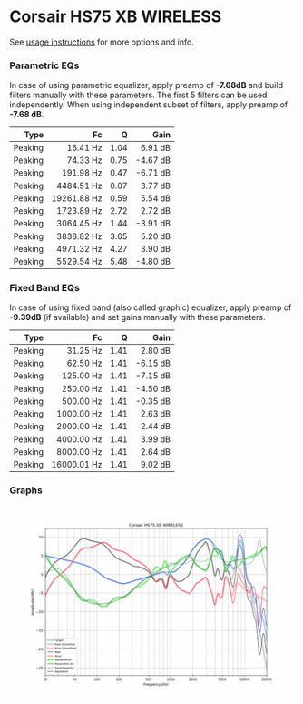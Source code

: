 # Corsair HS75 XB WIRELESS
See [usage instructions](https://github.com/jaakkopasanen/AutoEq#usage) for more options and info.

### Parametric EQs
In case of using parametric equalizer, apply preamp of **-7.68dB** and build filters manually
with these parameters. The first 5 filters can be used independently.
When using independent subset of filters, apply preamp of **-7.68 dB**.

| Type    | Fc          |    Q | Gain     |
|--------:|------------:|-----:|---------:|
| Peaking | 16.41 Hz    | 1.04 | 6.91 dB  |
| Peaking | 74.33 Hz    | 0.75 | -4.67 dB |
| Peaking | 191.98 Hz   | 0.47 | -6.71 dB |
| Peaking | 4484.51 Hz  | 0.07 | 3.77 dB  |
| Peaking | 19261.88 Hz | 0.59 | 5.54 dB  |
| Peaking | 1723.89 Hz  | 2.72 | 2.72 dB  |
| Peaking | 3064.45 Hz  | 1.44 | -3.91 dB |
| Peaking | 3838.82 Hz  | 3.65 | 5.20 dB  |
| Peaking | 4971.32 Hz  | 4.27 | 3.90 dB  |
| Peaking | 5529.54 Hz  | 5.48 | -4.80 dB |

### Fixed Band EQs
In case of using fixed band (also called graphic) equalizer, apply preamp of **-9.39dB**
(if available) and set gains manually with these parameters.

| Type    | Fc          |    Q | Gain     |
|--------:|------------:|-----:|---------:|
| Peaking | 31.25 Hz    | 1.41 | 2.80 dB  |
| Peaking | 62.50 Hz    | 1.41 | -6.15 dB |
| Peaking | 125.00 Hz   | 1.41 | -7.15 dB |
| Peaking | 250.00 Hz   | 1.41 | -4.50 dB |
| Peaking | 500.00 Hz   | 1.41 | -0.35 dB |
| Peaking | 1000.00 Hz  | 1.41 | 2.63 dB  |
| Peaking | 2000.00 Hz  | 1.41 | 2.44 dB  |
| Peaking | 4000.00 Hz  | 1.41 | 3.99 dB  |
| Peaking | 8000.00 Hz  | 1.41 | 2.64 dB  |
| Peaking | 16000.01 Hz | 1.41 | 9.02 dB  |

### Graphs
![](./Corsair%20HS75%20XB%20WIRELESS.png)